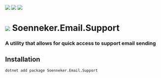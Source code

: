﻿[![](https://img.shields.io/nuget/v/soenneker.email.support.svg?style=for-the-badge)](https://www.nuget.org/packages/soenneker.email.support/)
[![](https://img.shields.io/github/actions/workflow/status/soenneker/soenneker.email.support/publish-package.yml?style=for-the-badge)](https://github.com/soenneker/soenneker.email.support/actions/workflows/publish-package.yml)
[![](https://img.shields.io/nuget/dt/soenneker.email.support.svg?style=for-the-badge)](https://www.nuget.org/packages/soenneker.email.support/)

# ![](https://user-images.githubusercontent.com/4441470/224455560-91ed3ee7-f510-4041-a8d2-3fc093025112.png) Soenneker.Email.Support
### A utility that allows for quick access to support email sending

## Installation

```
dotnet add package Soenneker.Email.Support
```
